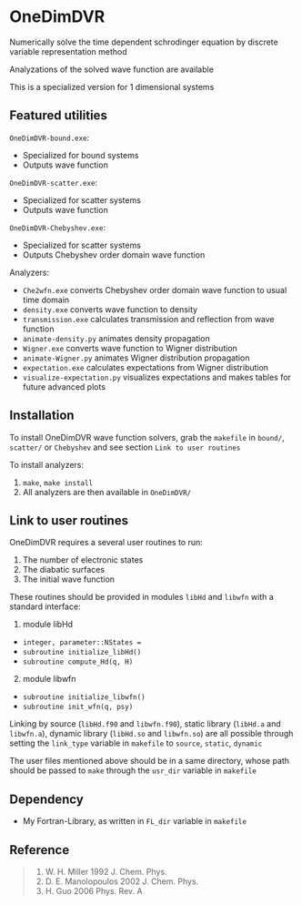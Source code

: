 # OneDimDVR
Numerically solve the time dependent schrodinger equation by discrete variable representation method

Analyzations of the solved wave function are available

This is a specialized version for 1 dimensional systems

## Featured utilities
`OneDimDVR-bound.exe`:
* Specialized for bound systems
* Outputs wave function

`OneDimDVR-scatter.exe`:
* Specialized for scatter systems
* Outputs wave function

`OneDimDVR-Chebyshev.exe`:
* Specialized for scatter systems
* Outputs Chebyshev order domain wave function

Analyzers:
* `Che2wfn.exe` converts Chebyshev order domain wave function to usual time domain
* `density.exe` converts wave function to density
* `transmission.exe` calculates transmission and reflection from wave function
* `animate-density.py` animates density propagation
* `Wigner.exe` converts wave function to Wigner distribution
* `animate-Wigner.py` animates Wigner distribution propagation
* `expectation.exe` calculates expectations from Wigner distribution
* `visualize-expectation.py` visualizes expectations and makes tables for future advanced plots

## Installation
To install OneDimDVR wave function solvers, grab the `makefile` in `bound/`, `scatter/` or `Chebyshev` and see section `Link to user routines`

To install analyzers:
1. `make`, `make install`
2. All analyzers are then available in `OneDimDVR/`

## Link to user routines
OneDimDVR requires a several user routines to run:
1. The number of electronic states
2. The diabatic surfaces
3. The initial wave function

These routines should be provided in modules `libHd` and `libwfn` with a standard interface:
1. module libHd
* `integer, parameter::NStates =`
* `subroutine initialize_libHd()`
* `subroutine compute_Hd(q, H)`
2. module libwfn
* `subroutine initialize_libwfn()`
* `subroutine init_wfn(q, psy)`

Linking by source (`libHd.f90` and `libwfn.f90`), static library (`libHd.a` and `libwfn.a`), dynamic library (`libHd.so` and `libwfn.so`) are all possible through setting the `link_type` variable in `makefile` to `source`, `static`, `dynamic`

The user files mentioned above should be in a same directory, whose path should be passed to `make` through the `usr_dir` variable in `makefile`

## Dependency
* My Fortran-Library, as written in `FL_dir` variable in `makefile`

## Reference
> 1. W. H. Miller 1992 J. Chem. Phys.
> 2. D. E. Manolopoulos 2002 J. Chem. Phys.
> 3. H. Guo 2006 Phys. Rev. A